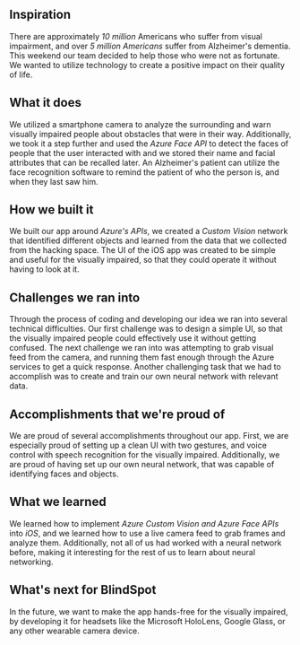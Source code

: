## Inspiration
There are approximately *10 million* Americans who suffer from visual impairment, and over *5 million Americans* suffer from Alzheimer's dementia. This weekend our team decided to help those who were not as fortunate. We wanted to utilize technology to create a positive impact on their quality of life.

## What it does
We utilized a smartphone camera to analyze the surrounding and warn visually impaired people about obstacles that were in their way. Additionally, we took it a step further and used the *Azure Face API* to detect the faces of people that the user interacted with and we stored their name and facial attributes that can be recalled later. An Alzheimer's patient can utilize the face recognition software to remind the patient of who the person is, and when they last saw him.

## How we built it
We built our app around *Azure's APIs*, we created a *Custom Vision* network that identified different objects and learned from the data that we collected from the hacking space. The UI of the iOS app was created to be simple and useful for the visually impaired, so that they could operate it without having to look at it.

## Challenges we ran into
Through the process of coding and developing our idea we ran into several technical difficulties. Our first challenge was to design a simple UI, so that the visually impaired people could effectively use it without getting confused. The next challenge we ran into was attempting to grab visual feed from the camera, and running them fast enough through the Azure services to get a quick response. Another challenging task that we had to accomplish was to create and train our own neural network with relevant data.

## Accomplishments that we're proud of
We are proud of several accomplishments throughout our app. First, we are especially proud of setting up a clean UI with two gestures, and voice control with speech recognition for the visually impaired. Additionally, we are proud of having set up our own neural network, that was capable of identifying faces and objects.
 
## What we learned
We learned how to implement *Azure Custom Vision and Azure Face APIs*  into *iOS*, and we learned how to use a live camera feed to grab frames and analyze them. Additionally, not all of us had worked with a neural network before, making it interesting for the rest of us to learn about neural networking. 

## What's next for BlindSpot
In the future, we want to make the app hands-free for the visually impaired, by developing it for headsets like the Microsoft HoloLens, Google Glass, or any other wearable camera device.
